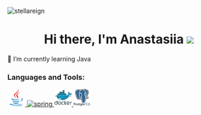 <p align="left"> <img src="https://komarev.com/ghpvc/?username=stellareign&label=Profile%20views&color=0e75b6&style=flat" alt="stellareign" /> </p>

<h1 align="center">Hi there, I'm Anastasiia <img src="https://github.com/blackcater/blackcater/raw/main/images/Hi.gif" height="32"/>  </h1>
                                              
🌱 I’m currently learning Java





<h3 align="left">Languages and Tools:</h3>
<p align="left"> <a href="https://www.java.com" target="_blank" rel="noreferrer"> <img src="https://raw.githubusercontent.com/devicons/devicon/master/icons/java/java-original.svg" alt="java" width="40" height="40"/> </a>  <a href="https://spring.io/" target="_blank" rel="noreferrer"> <img src="https://www.vectorlogo.zone/logos/springio/springio-icon.svg" alt="spring" width="40" height="40"/> </a> <a href="https://www.docker.com/" target="_blank" rel="noreferrer"> <img src="https://raw.githubusercontent.com/devicons/devicon/master/icons/docker/docker-original-wordmark.svg" alt="docker" width="40" height="40"/> </a> <a href="https://www.postgresql.org" target="_blank" rel="noreferrer"> <img src="https://raw.githubusercontent.com/devicons/devicon/master/icons/postgresql/postgresql-original-wordmark.svg" alt="postgresql" width="40" height="40"/> </a>  </p>
